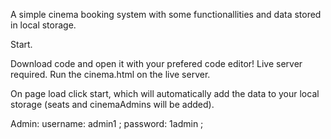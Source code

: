 A simple cinema booking system with some functionallities and data stored in local storage.

Start.

Download code and open it with your prefered code editor!
Live server required. Run the cinema.html on the live server.

On page load click start, which will automatically add the data to your local storage (seats and cinemaAdmins will be added).

Admin:
username: admin1 ;
password: 1admin ;

